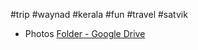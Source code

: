 
#trip #waynad #kerala #fun #travel #satvik 

- Photos [Folder - Google Drive](https://drive.google.com/drive/folders/1d8GEsa-rV09r8AZspTM_8scEORbNwojq)




